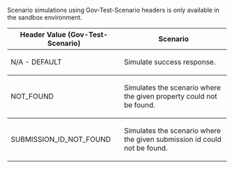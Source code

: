 <p>Scenario simulations using Gov-Test-Scenario headers is only available in the sandbox environment.</p>
<table>
    <thead>
        <tr>
            <th>Header Value (Gov-Test-Scenario)</th>
            <th>Scenario</th>
        </tr>
    </thead>
    <tbody>
        <tr>
            <td><p>N/A - DEFAULT</p></td>
            <td><p>Simulate success response.</p></td>
        </tr>
    </tbody>
    <tbody>
        <tr>
            <td><p>NOT_FOUND</p></td>
            <td><p>Simulates the scenario where the given property could not be found.</p></td>
        </tr>
    </tbody>
    <tbody>
        <tr>
            <td><p>SUBMISSION_ID_NOT_FOUND</p></td>
            <td><p>Simulates the scenario where the given submission id could not be found.</p></td>
        </tr>
    </tbody>
</table>
